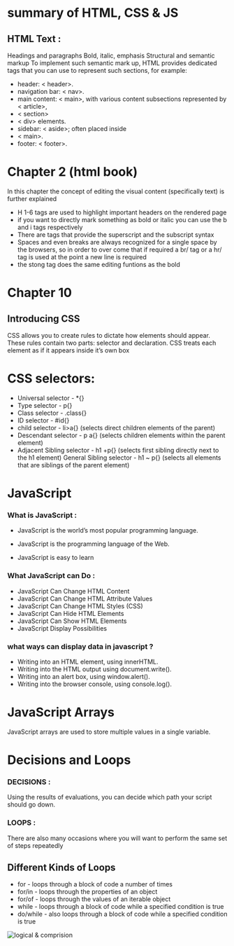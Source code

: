 # summary of HTML, CSS & JS
## HTML Text :
Headings and paragraphs
Bold, italic, emphasis
Structural and semantic markup
To implement such semantic mark up, HTML provides dedicated tags that you can use to represent such sections, for example:

* header: < header>.
* navigation bar: < nav>.
* main content: < main>, with various content subsections represented by < article>,
* < section> 
* < div> elements.
* sidebar: < aside>; often placed  inside
* < main>.
* footer: < footer>.
 
 
 # Chapter 2 (html book)
In this chapter the concept of editing the visual content (specifically text) is further explained
* H 1-6 tags are used to highlight important headers on the rendered page
* if you want to directly mark something as bold or italic you can use the b and i tags respectively
* There are tags that provide the superscript and the subscript syntax
* Spaces and even breaks are always recognized for a single space by the browsers, so in order to over come that if required a br/ tag or a hr/ tag is used at the point a new line is required
* the stong tag does the same editing funtions as the bold

# Chapter 10 
## Introducing CSS
CSS allows you to create rules to dictate how elements should appear. These rules contain two parts: selector and declaration. CSS treats each element as if it appears inside it’s own box

# CSS selectors:

* Universal selector - *{}
* Type selector - p{}
* Class selector - .class{}
* ID selector - #id{}
* child selector - li>a{} (selects  direct children elements of the parent)
* Descendant selector - p a{} (selects children elements within the parent element)
* Adjacent Sibling selector - h1 +p{} (selects first sibling directly next to the h1 element) General Sibling selector - h1 ~ p{} (selects all elements that are siblings of the parent element)



# JavaScript
### What is JavaScript :

* JavaScript is the world’s most popular programming language.

* JavaScript is the programming language of the Web.

* JavaScript is easy to learn

### What JavaScript can Do :

* JavaScript Can Change HTML Content
* JavaScript Can Change HTML Attribute Values
* JavaScript Can Change HTML Styles (CSS)
* JavaScript Can Hide HTML Elements
* JavaScript Can Show HTML Elements
* JavaScript Display Possibilities

### what ways can display data in javascript ?

* Writing into an HTML element, using innerHTML.
* Writing into the HTML output using document.write().
* Writing into an alert box, using window.alert().
* Writing into the browser console, using console.log().

# JavaScript Arrays

JavaScript arrays are used to store multiple values in a single variable.

# Decisions and Loops

### DECISIONS :

Using the results of evaluations, you can decide which path your script should go down.

### LOOPS :

There are also many occasions where you will want to perform the same set of steps repeatedly

## Different Kinds of Loops

* for - loops through a block of code a number of times
* for/in - loops through the properties of an object
* for/of - loops through the values of an iterable object
* while - loops through a block of code while a specified condition is true
* do/while - also loops through a block of code while a specified condition is true

![logical & comprision ](https://sites.google.com/site/progammingguidec/_/rsrc/1387203994609/data-type-and-operators/rational-and-logical-operators/hjgkj.njm.jpg?height=332&width=400)
